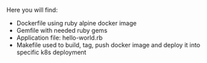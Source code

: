 Here you will find:

 * Dockerfile using ruby alpine docker image
 * Gemfile with needed ruby gems
 * Application file: hello-world.rb
 * Makefile used to build, tag, push docker image and deploy it into specific k8s deployment

